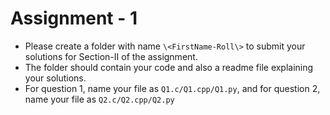 # Assignment - 1

  - Please create a folder with name `\<FirstName-Roll\>` to submit your solutions for Section-II of the assignment.
  - The folder should contain your code and also a readme file explaining your solutions.
  - For question 1, name your file as `Q1.c/Q1.cpp/Q1.py`, and for question 2, name your file as `Q2.c/Q2.cpp/Q2.py`
